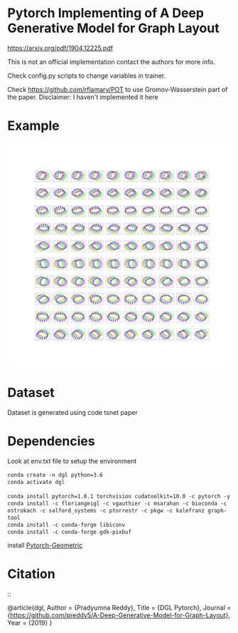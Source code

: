 # Pytorch Implementing of A Deep Generative Model for Graph Layout

https://arxiv.org/pdf/1904.12225.pdf

This is not an official implementation  contact the authors for more info.

Check config.py scripts to change variables in trainer.

Check https://github.com/rflamary/POT to use Gromov-Wasserstein part of the paper. Disclaimer: I haven't implemented it here

# Example
<p float="left">
    <img src="teaser.png"/>
</p>

# Dataset
Dataset is generated using code  tsnet paper


# Dependencies

Look at env.txt file to setup the environment

```
conda create -n dgl python=3.6
conda activate dgl

conda install pytorch=1.0.1 torchvision cudatoolkit=10.0 -c pytorch -y
conda install -c floriangeigl -c vgauthier -c msarahan -c bioconda -c ostrokach -c salford_systems -c ptorrestr -c pkgw -c kalefranz graph-tool
conda install -c conda-forge libiconv
conda install -c conda-forge gdk-pixbuf
```
install [Pytorch-Geometric](https://github.com/rusty1s/pytorch_geometric)

# Citation
::

@article{dgl,
      Author = {Pradyumna Reddy},
      Title = {DGL Pytorch},
      Journal = {https://github.com/preddy5/A-Deep-Generative-Model-for-Graph-Layout},
      Year = {2019}
}
